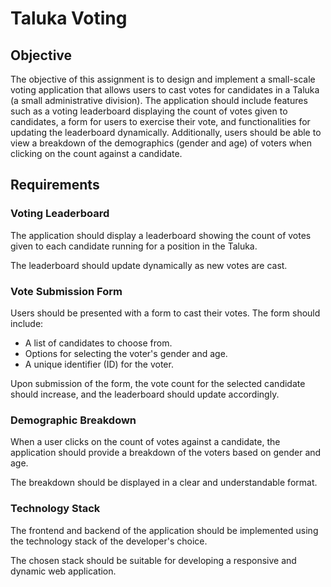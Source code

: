 # Taluka Voting

## Objective

The objective of this assignment is to design and implement a small-scale voting application that
allows users to cast votes for candidates in a Taluka (a small administrative division). The
application should include features such as a voting leaderboard displaying the count of votes
given to candidates, a form for users to exercise their vote, and functionalities for updating the
leaderboard dynamically. Additionally, users should be able to view a breakdown of the
demographics (gender and age) of voters when clicking on the count against a candidate.

## Requirements

### Voting Leaderboard

The application should display a leaderboard showing the count of votes given to each
candidate running for a position in the Taluka.

The leaderboard should update dynamically as new votes are cast.

### Vote Submission Form

Users should be presented with a form to cast their votes.
The form should include:

- A list of candidates to choose from.
- Options for selecting the voter's gender and age.
- A unique identifier (ID) for the voter.

Upon submission of the form, the vote count for the selected candidate should increase, and the
leaderboard should update accordingly.

### Demographic Breakdown

When a user clicks on the count of votes against a candidate, the application should provide a
breakdown of the voters based on gender and age.

The breakdown should be displayed in a clear and understandable format.

### Technology Stack

The frontend and backend of the application should be implemented using the technology stack
of the developer's choice.

The chosen stack should be suitable for developing a responsive and dynamic web application.
